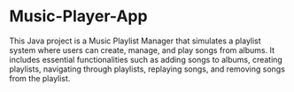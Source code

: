 # Music-Player-App
This Java project is a Music Playlist Manager that simulates a playlist system where users can create, manage, and play songs from albums. It includes essential functionalities such as adding songs to albums, creating playlists, navigating through playlists, replaying songs, and removing songs from the playlist.
